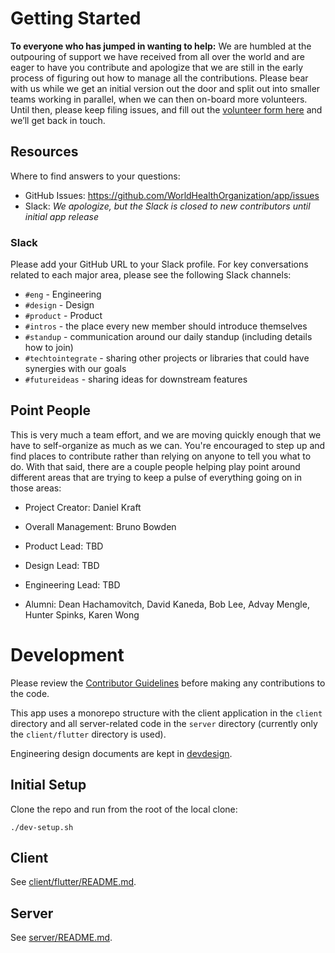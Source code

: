 # Getting Started

**To everyone who has jumped in wanting to help:** We are humbled at the outpouring of support we have received from all over the world and are eager to have you contribute and apologize that we are still in the early process of figuring out how to manage all the contributions. Please bear with us while we get an initial version out the door and split out into smaller teams working in parallel, when we can then on-board more volunteers. Until then, please keep filing issues, and fill out the [volunteer form here](https://forms.gle/FUugWvUVvMcV3dLJA) and we’ll get back in touch.

## Resources

Where to find answers to your questions:

- GitHub Issues: https://github.com/WorldHealthOrganization/app/issues
- Slack: _We apologize, but the Slack is closed to new contributors until initial app release_

### Slack

Please add your GitHub URL to your Slack profile. For key conversations related to each major area, please see the following Slack channels:

- `#eng` - Engineering
- `#design` - Design
- `#product` - Product
- `#intros` - the place every new member should introduce themselves
- `#standup` - communication around our daily standup (including details how to join)
- `#techtointegrate` - sharing other projects or libraries that could have synergies with our goals
- `#futureideas` - sharing ideas for downstream features

## Point People

This is very much a team effort, and we are moving quickly enough that we have to self-organize as much as we can. You're encouraged to step up and find places to contribute rather than relying on anyone to tell you what to do. With that said, there are a couple people helping play point around different areas that are trying to keep a pulse of everything going on in those areas:

- Project Creator: Daniel Kraft
- Overall Management: Bruno Bowden
- Product Lead: TBD
- Design Lead: TBD
- Engineering Lead: TBD

- Alumni: Dean Hachamovitch, David Kaneda, Bob Lee, Advay Mengle, Hunter Spinks, Karen Wong

# Development

Please review the [Contributor Guidelines](CONTRIBUTING.md) before making any contributions to the code.

This app uses a monorepo structure with the client application in the `client` directory and all server-related code in the `server` directory (currently only the `client/flutter` directory is used).

Engineering design documents are kept in [devdesign](devdesign/README.md).

## Initial Setup

Clone the repo and run from the root of the local clone:

```
./dev-setup.sh
```

## Client

See [client/flutter/README.md](../client/flutter/README.md).

## Server

See [server/README.md](../server/README.md).
